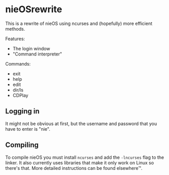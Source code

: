 # nieOSrewrite

This is a rewrite of nieOS using ncurses and (hopefully) more efficient methods.

Features:
  - The login window
  - "Command interpreter"
  
Commands:
  - exit
  - help
  - edit
  - dir/ls
  - CDPlay

## Logging in
It might not be obvious at first, but the username and password that you have to enter is "nie".

## Compiling

To compile nieOS you must install `ncurses` and add the `-lncurses` flag to the linker. It also currently uses libraries that make it only work on Linux so there's that. More detailed instructions can be found elsewhere™️.
